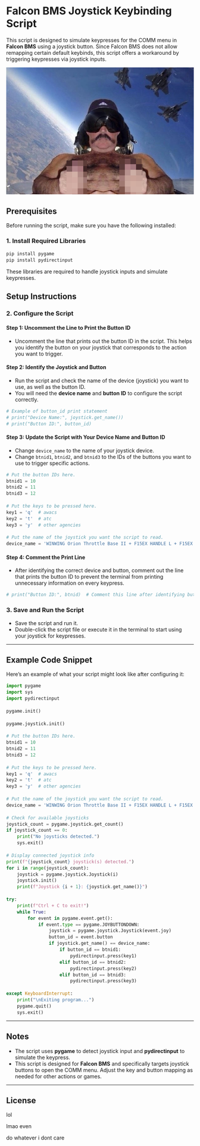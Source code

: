 # Falcon BMS Joystick Keybinding Script

This script is designed to simulate keypresses for the COMM menu in **Falcon BMS** using a joystick button. Since Falcon BMS does not allow remapping certain default keybinds, this script offers a workaround by triggering keypresses via joystick inputs.

<p align="center">
  <img src="/fighterpilot.png">
</p>

## Prerequisites

Before running the script, make sure you have the following installed:

### 1. Install Required Libraries

```bash
pip install pygame
pip install pydirectinput
```

These libraries are required to handle joystick inputs and simulate keypresses.

## Setup Instructions

### 2. Configure the Script

#### Step 1: Uncomment the Line to Print the Button ID

- Uncomment the line that prints out the button ID in the script. This helps you identify the button on your joystick that corresponds to the action you want to trigger.

#### Step 2: Identify the Joystick and Button

- Run the script and check the name of the device (joystick) you want to use, as well as the button ID.
- You will need the **device name** and **button ID** to configure the script correctly.

```python
# Example of button_id print statement
# print("Device Name:", joystick.get_name())
# print("Button ID:", button_id)
```

#### Step 3: Update the Script with Your Device Name and Button ID

- Change `device_name` to the name of your joystick device.
- Change `btnid1`, `btnid2`, and `btnid3` to the IDs of the buttons you want to use to trigger specific actions.

```python
# Put the button IDs here.
btnid1 = 10
btnid2 = 11
btnid3 = 12

# Put the keys to be pressed here.
key1 = 'q'  # awacs
key2 = 't'  # atc
key3 = 'y'  # other agencies

# Put the name of the joystick you want the script to read.
device_name = 'WINWING Orion Throttle Base II + F15EX HANDLE L + F15EX HANDLE R'
```

#### Step 4: Comment the Print Line

- After identifying the correct device and button, comment out the line that prints the button ID to prevent the terminal from printing unnecessary information on every keypress.

```python
# print("Button ID:", btnid)  # Comment this line after identifying button_id
```

### 3. Save and Run the Script

- Save the script and run it.
- Double-click the script file or execute it in the terminal to start using your joystick for keypresses.

---

## Example Code Snippet

Here’s an example of what your script might look like after configuring it:

```python
import pygame
import sys
import pydirectinput

pygame.init()

pygame.joystick.init()

# Put the button IDs here.
btnid1 = 10
btnid2 = 11
btnid3 = 12

# Put the keys to be pressed here.
key1 = 'q'  # awacs
key2 = 't'  # atc
key3 = 'y'  # other agencies

# Put the name of the joystick you want the script to read.
device_name = 'WINWING Orion Throttle Base II + F15EX HANDLE L + F15EX HANDLE R'

# Check for available joysticks
joystick_count = pygame.joystick.get_count()
if joystick_count == 0:
    print("No joysticks detected.")
    sys.exit()

# Display connected joystick info
print(f"{joystick_count} joystick(s) detected.")
for i in range(joystick_count):
    joystick = pygame.joystick.Joystick(i)
    joystick.init()
    print(f"Joystick {i + 1}: {joystick.get_name()}")

try:
    print(f"Ctrl + C to exit!")
    while True:
        for event in pygame.event.get():
            if event.type == pygame.JOYBUTTONDOWN:
                joystick = pygame.joystick.Joystick(event.joy)
                button_id = event.button
                if joystick.get_name() == device_name:
                    if button_id == btnid1:
                        pydirectinput.press(key1)
                    elif button_id == btnid2:
                        pydirectinput.press(key2)
                    elif button_id == btnid3:
                        pydirectinput.press(key3)

except KeyboardInterrupt:
    print("\nExiting program...")
    pygame.quit()
    sys.exit()
```

---

## Notes

- The script uses **pygame** to detect joystick input and **pydirectinput** to simulate the keypress.
- This script is designed for **Falcon BMS** and specifically targets joystick buttons to open the COMM menu. Adjust the key and button mapping as needed for other actions or games.

---

## License

lol

lmao even

do whatever i dont care
